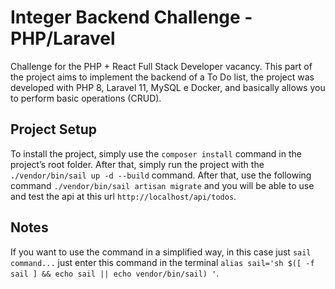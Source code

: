 # Integer Backend Challenge - PHP/Laravel
Challenge for the PHP + React Full Stack Developer vacancy.
This part of the project aims to implement the backend of a To Do list,
the project was developed with PHP 8, Laravel 11, MySQL e Docker, and basically
allows you to perform basic operations (CRUD).

## Project Setup
To install the project, simply use the `composer install` command in the project’s root folder.
After that, simply run the project with the `./vendor/bin/sail up -d --build` command.
After that, use the following command `./vendor/bin/sail artisan migrate` and you will
be able to use and test the api at this url `http://localhost/api/todos`.

## Notes
If you want to use the command in a simplified way, in this case just `sail command...`
just enter this command in the terminal `alias sail='sh $([ -f sail ] && echo sail || echo vendor/bin/sail) '`.
